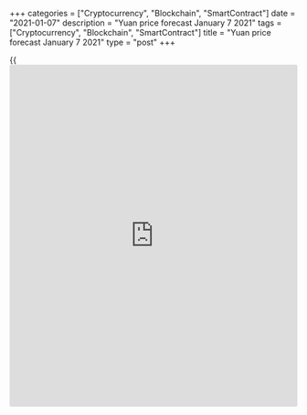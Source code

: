 +++
categories = ["Cryptocurrency", "Blockchain", "SmartContract"]
date = "2021-01-07"
description = "Yuan price forecast January 7 2021"
tags = ["Cryptocurrency", "Blockchain", "SmartContract"]
title = "Yuan price forecast January 7 2021"
type = "post"
+++

{{<iframe id="large-banner" src="https://www.bounty.group/#slide=12.0" width="100%" height="600" scrolling="no" style="border: 0px solid rgb(216, 221, 230); border-radius: 3px;">}}

2021-01-07

2021-01-07

Yuan doesn’t fear enemies. Forecast as of 07.01.2021Dmitri Demidenko

The yuan performed well in 2020, and it is going to rally in 2021. The
USDCNH sellers still have the same advantages. Let us discuss the Forex
outlook and make up a [USDCNH][1] trading plan.

## Fundamental yuan forecast for six months

The yuan strengthened versus the US dollar by almost 6.7% in 2020. There
are several reasons for the yuan’s rally, including the growth gap,
different approaches to pandemic management, high demand for Chinese
assets, and the hopes for the improvement in the US-China trade
relations. In 2021, the renminbi's last-year advantages should remain,
so the [USDCNH][1] drop to the lowest levels since June 2018 is natural.
The downtrend is strong. The matter is how deep the pair will fall.

In 2020, the US economy slid down into a recession while the Chinese
GDP, according to the World Bank, has increased by 2%. In 2021, the
World Bank expects the US GDP to expand by 3.5%, the Chinese one – by
7.9%. The growth gap will still support the yuan. This bullish driver
will be especially strong in the first quarter, when the US economy will
slow down to 1.9%, according to Wall Street Journal experts.

The renminbi versus the greenback has been growing for seven consecutive
months, which is the longest winning streak since 2011. Besides, foreign
[investor](https://www.fintechee.com/tutorial-for-forex-trading/investor-mode/)s increased their holdings of China’s stocks and bonds by 30%.

### Dynamics of foreign [investor](https://www.fintechee.com/tutorial-for-forex-trading/investor-mode/)s’ holdings of China’s securities

 _Source_ _: Bloomberg_

The high demand for China’s assets is likely to remain in 2021, as the
divergence in economic growth and monetary policies will continue, and
the rates on China’s bonds will be more appealing than the Treasury
yields. Donald Trump’s attempts to ban purchasing Chinese equities prove
that his [policy](https://www.fintechee.com/policy/) was vulnerable. Trump tried to act alone, so  China can
bypass bans with the help of other countries. Joe Biden should stick to
a different [policy](https://www.fintechee.com/policy/). He will try to prevent China from overtaking the US
creating a circle of enemies around the largest Asian economy. The same
plane once worked for the USSR.

Donald Trump managed to create an image of foe for China, which was
greatly supported by the pandemic. The president-elect will hardly want
to ruin this notorious image. The US will hardly ban the import tariffs
on $370 billion of China’s imports soon. In the medium term, both sides
are likely to continue negotiations and count on a meaningful dialogue.
Anyway, I do not expect new trade wars, which is a positive factor for
the renminbi.

### [USDCNH][1] trading plan for six months

Of course, the Chinese government tries to suspend the yuan’s rally.
Beijing allowed banks to issue more loans abroad. The government also
resorts to currency interventions, as on January 5, a number of state-
owned companies were seen to be selling the currency. Chinese officials
say the yuan appreciation will slow. However, these steps should not
discourage the [USDCNH][1] bears. The current market sentiment allows me
to change the targets defined in November from 6.32 to 6.2 in the next
six months. The trading recommendation is to sell [USDCNH][1].





## Price chart of USDCNH in real time mode

The content of this article reflects the author’s opinion and does not
necessarily reflect the official position of LiteForex. The material
published on this page is provided for informational purposes only and
should not be considered as the provision of investment advice for the
purposes of Directive 2004/39/EC.

Rate this article:

{{value}}

( {{count}} {{title}} )

   1. my.liteforex.com/trading/chart?symbol=USDCNH&returnUrl=true